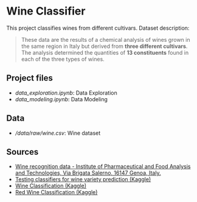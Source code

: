 # Wine Classifier

This project classifies wines from different cultivars. 
Dataset description:
> These data are the results of a chemical analysis of wines grown in the same region in Italy but derived from **three different cultivars**. The analysis determined the quantities of **13 constituents** found in each of the three types of wines. 


## Project files
*  *data_exploration.ipynb*: Data Exploration
*  *data_modeling.ipynb*: Data Modeling


## Data
*  */data/raw/wine.csv*: Wine dataset


## Sources
  * [Wine recognition data - Institute of Pharmaceutical and Food Analysis and Technologies, Via Brigata Salerno,  16147 Genoa, Italy.](https://archive.ics.uci.edu/ml/machine-learning-databases/wine/)
  * [Testing classifiers for wine variety prediction (Kaggle)](https://www.kaggle.com/brynja/testing-classifiers-for-wine-variety-prediction)
  * [Wine Classification (Kaggle)](https://www.kaggle.com/abhikaggle8/wine-classification)
  * [Red Wine Classification (Kaggle)](https://www.kaggle.com/statmaster/red-wine-quality-classification)